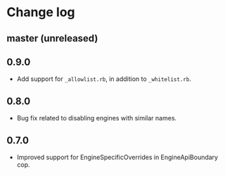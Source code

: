# Change log

## master (unreleased)

## 0.9.0

- Add support for `_allowlist.rb`, in addition to `_whitelist.rb`.

## 0.8.0

- Bug fix related to disabling engines with similar names.

## 0.7.0

- Improved support for EngineSpecificOverrides in EngineApiBoundary cop.
